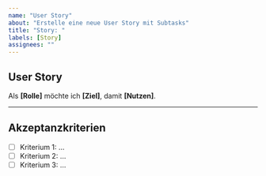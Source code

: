 ```yaml
---
name: "User Story"
about: "Erstelle eine neue User Story mit Subtasks"
title: "Story: "
labels: [Story]
assignees: ""
---
```


## User Story
Als **[Rolle]** möchte ich **[Ziel]**, damit **[Nutzen]**.

---

## Akzeptanzkriterien
- [ ] Kriterium 1: …
- [ ] Kriterium 2: …
- [ ] Kriterium 3: …